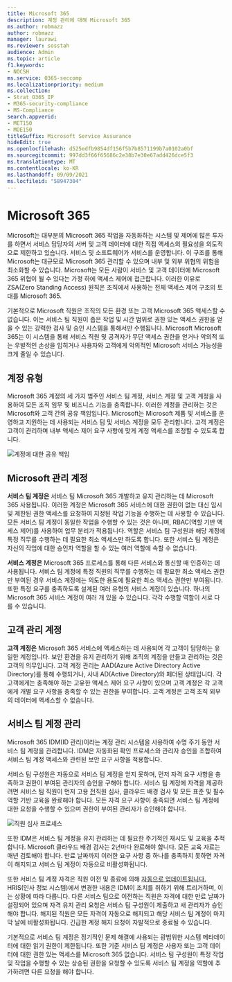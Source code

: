 ```yaml
---
title: Microsoft 365
description: 계정 관리에 대해 Microsoft 365
ms.author: robmazz
author: robmazz
manager: laurawi
ms.reviewer: sosstah
audience: Admin
ms.topic: article
f1.keywords:
- NOCSH
ms.service: O365-seccomp
ms.localizationpriority: medium
ms.collection:
- Strat_O365_IP
- M365-security-compliance
- MS-Compliance
search.appverid:
- MET150
- MOE150
titleSuffix: Microsoft Service Assurance
hideEdit: true
ms.openlocfilehash: d525edfb9854df156f5b7b8571199b7a0102a0bf
ms.sourcegitcommit: 997dd3f66f65686c2e38b7e30e67add426dce5f3
ms.translationtype: MT
ms.contentlocale: ko-KR
ms.lasthandoff: 09/09/2021
ms.locfileid: "58947304"
---
```

# <a name="account-management-in-microsoft-365"></a>Microsoft 365

Microsoft는 대부분의 Microsoft 365 작업을 자동화하는 시스템 및 제어에 많은 투자를 하면서 서비스 담당자의 서버 및 고객 데이터에 대한 직접 액세스의 필요성을 의도적으로 제한하고 있습니다. 서비스 및 소프트웨어가 서비스를 운영합니다. 이 구조를 통해 Microsoft는 대규모로 Microsoft 365 관리할 수 있으며 내부 및 외부 위협의 위험을 최소화할 수 있습니다. Microsoft는 모든 사람이 서비스 및 고객 데이터에 Microsoft 365 위협이 될 수 있다는 가정 하에 액세스 제어에 접근합니다. 이러한 이유로 ZSA(Zero Standing Access) 원칙은 조직에서 사용하는 전체 액세스 제어 구조의 토대를 Microsoft 365.

기본적으로 Microsoft 직원은 조직의 모든 환경 또는 고객 Microsoft 365 액세스할 수 없습니다. 이는 서비스 팀 직원이 좁은 작업 및 시간 범위로 권한 있는 액세스 권한을 얻을 수 있는 강력한 검사 및 승인 시스템을 통해서만 수행됩니다. Microsoft Microsoft 365는 이 시스템을 통해 서비스 직원 및 공격자가 무단 액세스 권한을 얻거나 악의적 또는 우발적인 손상을 입히거나 사용자와 고객에게 악의적인 Microsoft 서비스 가능성을 크게 줄일 수 있습니다.

## <a name="account-types"></a>계정 유형

Microsoft 365 계정의 세 가지 범주인 서비스 팀 계정, 서비스 계정 및 고객 계정을 사용하여 모든 조직 임무 및 비즈니스 기능을 충족합니다. 이러한 계정을 관리하는 것은 Microsoft와 고객 간의 공유 책임입니다. Microsoft는 Microsoft 제품 및 서비스를 운영하고 지원하는 데 사용되는 서비스 팀 및 서비스 계정을 모두 관리합니다. 고객 계정은 고객이 관리하며 내부 액세스 제어 요구 사항에 맞게 계정 액세스를 조정할 수 있도록 합니다.

![계정에 대한 공유 책임](../media/assurance-shared-responsibility-for-accounts.png)

## <a name="microsoft-managed-accounts"></a>Microsoft 관리 계정

**서비스 팀 계정은** 서비스 팀 Microsoft 365 개발하고 유지 관리하는 데 Microsoft 365 사용됩니다. 이러한 계정은 Microsoft 365 서비스에 대한 권한이 없는 대신 임시 및 제한된 권한 액세스를 요청하여 지정된 작업 기능을 수행하는 데 사용할 수 있습니다. 모든 서비스 팀 계정이 동일한 작업을 수행할 수 있는 것은 아니며, RBAC(역할 기반 액세스 제어)를 사용하여 업무 분리가 적용됩니다. 역할은 서비스 팀 구성원과 해당 계정에 특정 직무를 수행하는 데 필요한 최소 액세스만 하도록 합니다. 또한 서비스 팀 계정은 자신의 작업에 대한 승인자 역할을 할 수 있는 여러 역할에 속할 수 없습니다.

**서비스 계정은** Microsoft 365 프로세스를 통해 다른 서비스와 통신할 때 인증하는 데 사용됩니다. 서비스 팀 계정에 특정 직원의 직무를 수행하는 데 필요한 최소 액세스 권한만 부여된 경우 서비스 계정에는 의도한 용도에 필요한 최소 액세스 권한만 부여됩니다. 또한 특정 요구를 충족하도록 설계된 여러 유형의 서비스 계정이 있습니다. 하나의 Microsoft 365 서비스 계정이 여러 개 있을 수 있습니다. 각각 수행할 역할이 서로 다를 수 있습니다.

## <a name="customer-managed-accounts"></a>고객 관리 계정

**고객 계정은** Microsoft 365 서비스에 액세스하는 데 사용되어 각 고객이 담당하는 유일한 계정입니다. 보안 환경을 유지 관리하기 위해 조직의 계정을 만들고 관리하는 것은 고객의 의무입니다. 고객 계정 관리는 AAD(Azure Active Directory Active Directory)를 통해 수행되거나, 사내 AD(Active Directory)와 페더된 상태입니다. 각 고객에게는 충족해야 하는 고유한 액세스 제어 요구 사항이 있으며 고객 계정은 각 고객에게 개별 요구 사항을 충족할 수 있는 권한을 부여합니다. 고객 계정은 고객 조직 외부의 데이터에 액세스할 수 없습니다.

## <a name="service-team-account-management"></a>서비스 팀 계정 관리

Microsoft 365 IDM(ID 관리)이라는 계정 관리 시스템을 사용하여 수명 주기 동안 서비스 팀 계정을 관리합니다. IDM은 자동화된 확인 프로세스와 관리자 승인을 조합하여 서비스 팀 계정 액세스와 관련된 보안 요구 사항을 적용합니다.

서비스 팀 구성원은 자동으로 서비스 팀 계정을 얻지 못하며, 먼저 자격 요구 사항을 충족하고 권한이 부여된 관리자의 승인을 구해야 합니다. 서비스 팀 계정에 자격을 제공하려면 서비스 팀 직원이 먼저 고용 [전](assurance-pre-employment-screening.md)직원 [](assurance-cloud-background-check.md)심사, 클라우드 배경 검사 및 모든 표준 및 필수 역할 기반 교육을 완료해야 합니다. 모든 자격 요구 사항이 충족되면 서비스 팀 계정에 대한 요청을 수행할 수 있으며 권한이 부여된 관리자가 승인해야 합니다.

![직원 심사 프로세스](../media/assurance-personnel-screening-process.png)

또한 IDM은 서비스 팀 계정을 유지 관리하는 데 필요한 주기적인 재시도 및 교육을 추적합니다. Microsoft 클라우드 배경 검사는 2년마다 완료해야 합니다. 모든 교육 자료는 매년 검토해야 합니다. 만료 날짜까지 이러한 요구 사항 중 하나를 충족하지 못하면 자격이 해지되고 서비스 팀 계정이 자동으로 비활성화됩니다.

또한 서비스 팀 계정 자격은 직원 이전 및 종료에 의해 [자동으로 업데이트됩니다.](assurance-employee-transfer-termination.md) HRIS(인사 정보 시스템)에서 변경한 내용은 IDM이 조치를 취하기 위해 트리거하며, 이는 상황에 따라 다릅니다. 다른 서비스 팀으로 이전하는 직원은 자격에 대한 만료 날짜가 설정되어 있으며 자격 유지 관리 요청은 서비스 팀 구성원이 제출하고 새 관리자가 승인해야 합니다. 해지된 직원은 모든 자격이 자동으로 해지되고 해당 서비스 팀 계정이 마지막 날에 비활성화됩니다. 긴급한 계정 해지 요청이 자발적으로 종료될 수 있습니다.

기본적으로 서비스 팀 계정은 정기적인 문제 해결에 사용되는 광범위한 시스템 메타데이터에 대한 읽기 권한이 제한됩니다. 또한 기준 서비스 팀 계정은 사용자 또는 고객 데이터에 대한 권한 있는 액세스를 Microsoft 365 없습니다. 서비스 팀 구성원이 특정 작업 및 작업을 수행할 수 있는 상승된 권한을 요청할 수 있도록 서비스 팀 계정을 역할에 추가하려면 다른 요청을 해야 합니다.
